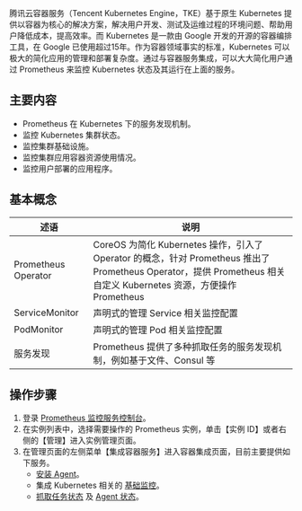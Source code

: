 

腾讯云容器服务（Tencent Kubernetes Engine，TKE）基于原生 Kubernetes 提供以容器为核心的解决方案，解决用户开发、测试及运维过程的环境问题、帮助用户降低成本，提高效率。而 Kubernetes 是一款由 Google 开发的开源的容器编排工具，在 Google 已使用超过15年。作为容器领域事实的标准，Kubernetes 可以极大的简化应用的管理和部署复杂度。通过与容器服务集成，可以大大简化用户通过 Prometheus 来监控 Kubernetes 状态及其运行在上面的服务。

## 主要内容

- Prometheus 在 Kubernetes 下的服务发现机制。
- 监控 Kubernetes 集群状态。
- 监控集群基础设施。
- 监控集群应用容器资源使用情况。
- 监控用户部署的应用程序。

## 基本概念

| 述语  | 说明  |
|--------|---------|
| Prometheus Operator | CoreOS 为简化 Kubernetes 操作，引入了 Operator 的概念，针对 Prometheus 推出了 Prometheus Operator，提供 Prometheus 相关自定义 Kubernetes 资源，方便操作 Prometheus |
| ServiceMonitor | 声明式的管理 Service 相关监控配置 |
| PodMonitor   | 声明式的管理 Pod 相关监控配置 |
| 服务发现   | Prometheus 提供了多种抓取任务的服务发现机制，例如基于文件、Consul 等 |

## 操作步骤

1. 登录 [ Prometheus 监控服务控制台](https://console.cloud.tencent.com/monitor/prometheus)。
2. 在实例列表中，选择需要操作的 Prometheus 实例，单击【实例 ID】或者右侧的【管理】进入实例管理页面。
3. 在管理页面的左侧菜单【集成容器服务】进入容器集成页面，目前主要提供如下服务。
    - [安装 Agent](https://cloud.tencent.com/document/product/1416/56000#install_agent)。
    - 集成 Kubernetes 相关的 [基础监控](https://cloud.tencent.com/document/product/1416/56002)。
    - [抓取任务状态](https://cloud.tencent.com/document/product/1416/56003) 及 [Agent 状态](https://cloud.tencent.com/document/product/1416/56004)。
